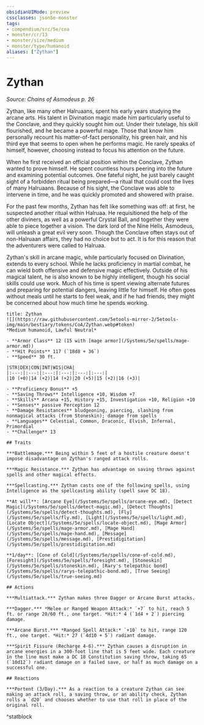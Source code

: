 ```yaml
---
obsidianUIMode: preview
cssclasses: json5e-monster
tags:
- compendium/src/5e/coa
- monster/cr/13
- monster/size/medium
- monster/type/humanoid
aliases: ["Zythan"]
---
```

# Zythan
*Source: Chains of Asmodeus p. 26*  

Zythan, like many other Halruaans, spent his early years studying the arcane arts. His talent in Divination magic made him particularly useful to the Conclave, and they quickly sought him out. Under their tutelage, his skill flourished, and he became a powerful mage. Those that know him personally recount his matter-of-fact personality, his green hair, and his third eye that seems to open when he performs magic. He rarely speaks of himself, however, choosing instead to focus his attention on the future.

When he first received an official position within the Conclave, Zythan wanted to prove himself. He spent countless hours peering into the future and examining potential outcomes. One fateful night, he just barely caught sight of a forbidden ritual being prepared—a ritual that could cost the lives of many Halruaans. Because of his sight, the Conclave was able to intervene in time, and he was quickly promoted and showered with praise.

For the past few months, Zythan has felt like something was off: at first, he suspected another ritual within Halruaa. He requisitioned the help of the other diviners, as well as a powerful Crystal Ball, and together they were able to piece together a vision. The dark lord of the Nine Hells, Asmodeus, will unleash a great evil very soon. Though the Conclave often stays out of non-Halruaan affairs, they had no choice but to act. It is for this reason that the adventurers were called to Halruaa.

Zythan's skill in arcane magic, while particularly focused on Divination, extends to every school. While he lacks proficiency in martial combat, he can wield both offensive and defensive magic effectively. Outside of his magical talent, he is also known to be highly intelligent, though his social skills could use work. Much of his time is spent viewing alternate futures and preparing for potential dangers, leaving little for himself. He often goes without meals until he starts to feel weak, and if he had friends, they might be concerned about how much time he spends working.

```ad-statblock
title: Zythan
![](https://raw.githubusercontent.com/5etools-mirror-2/5etools-img/main/bestiary/tokens/CoA/Zythan.webp#token)
*Medium humanoid, Lawful Neutral*

- **Armor Class** 12 (15 with [mage armor](/Systems/5e/spells/mage-armor.md))
- **Hit Points** 117 (`18d8 + 36`)
- **Speed** 30 ft.

|STR|DEX|CON|INT|WIS|CHA|
|:---:|:---:|:---:|:---:|:---:|:---:|
|10 (+0)|14 (+2)|14 (+2)|20 (+5)|15 (+2)|16 (+3)|

- **Proficiency Bonus** +5
- **Saving Throws** Intelligence +10, Wisdom +7
- **Skills** Arcana +15, History +15, Investigation +10, Religion +10
- **Senses** passive Perception 12
- **Damage Resistances** bludgeoning, piercing, slashing from nonmagical attacks (from Stoneskin); damage from spells
- **Languages** Celestial, Common, Draconic, Elvish, Infernal, Primordial
- **Challenge** 13

## Traits

***Battlemage.*** Being within 5 feet of a hostile creature doesn't impose disadvantage on Zythan's ranged attack rolls.

***Magic Resistance.*** Zythan has advantage on saving throws against spells and other magical effects.

***Spellcasting.*** Zythan casts one of the following spells, using Intelligence as the spellcasting ability (spell save DC 18).

**At will**: [Arcane Eye](/Systems/5e/spells/arcane-eye.md), [Detect Magic](/Systems/5e/spells/detect-magic.md), [Detect Thoughts](/Systems/5e/spells/detect-thoughts.md), [Fly](/Systems/5e/spells/fly.md), [Light](/Systems/5e/spells/light.md), [Locate Object](/Systems/5e/spells/locate-object.md), [Mage Armor](/Systems/5e/spells/mage-armor.md), [Mage Hand](/Systems/5e/spells/mage-hand.md), [Message](/Systems/5e/spells/message.md), [Prestidigitation](/Systems/5e/spells/prestidigitation.md)

**1/day**: [Cone of Cold](/Systems/5e/spells/cone-of-cold.md), [Foresight](/Systems/5e/spells/foresight.md), [Stoneskin](/Systems/5e/spells/stoneskin.md), [Rary's telepathic bond](/Systems/5e/spells/rarys-telepathic-bond.md), [True Seeing](/Systems/5e/spells/true-seeing.md)

## Actions

***Multiattack.*** Zythan makes three Dagger or Arcane Burst attacks.

***Dagger.*** *Melee or Ranged Weapon Attack:* `+7` to hit, reach 5 ft. or range 20/60 ft., one target. *Hit:* 4 (`1d4 + 2`) piercing damage.

***Arcane Burst.*** *Ranged Spell Attack:* `+10` to hit, range 120 ft., one target. *Hit:* 27 (`4d10 + 5`) radiant damage.

***Spirit Fissure (Recharge 4-6).*** Zythan causes a disruption in arcane energies in a 300-foot line that is 5 feet wide. Each creature in the line must make a DC 18 Constitution saving throw, taking 65 (`10d12`) radiant damage on a failed save, or half as much damage on a successful one.

## Reactions

***Portent (3/Day).*** As a reaction to a creature Zythan can see making an attack roll, a saving throw, or an ability check, Zythan rolls a `d20` and chooses whether to use that roll in place of the original roll.
```
^statblock